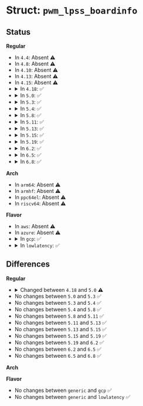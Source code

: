 # Struct: <code>pwm_lpss_boardinfo</code>

## Status
<b>Regular</b>
<ul>
<li>
In <code>4.4</code>: Absent ⚠️
</li>
<li>
In <code>4.8</code>: Absent ⚠️
</li>
<li>
In <code>4.10</code>: Absent ⚠️
</li>
<li>
In <code>4.13</code>: Absent ⚠️
</li>
<li>
In <code>4.15</code>: Absent ⚠️
</li>
<li>
<details>
<summary>In <code>4.18</code>: ✅</summary>

```c
struct pwm_lpss_boardinfo {
    long unsigned int clk_rate;
    unsigned int npwm;
    long unsigned int base_unit_bits;
    bool bypass;
};
```
</details>
</li>
<li>
<details>
<summary>In <code>5.0</code>: ✅</summary>

```c
struct pwm_lpss_boardinfo {
    long unsigned int clk_rate;
    unsigned int npwm;
    long unsigned int base_unit_bits;
    bool bypass;
    bool other_devices_aml_touches_pwm_regs;
};
```
</details>
</li>
<li>
<details>
<summary>In <code>5.3</code>: ✅</summary>

```c
struct pwm_lpss_boardinfo {
    long unsigned int clk_rate;
    unsigned int npwm;
    long unsigned int base_unit_bits;
    bool bypass;
    bool other_devices_aml_touches_pwm_regs;
};
```
</details>
</li>
<li>
<details>
<summary>In <code>5.4</code>: ✅</summary>

```c
struct pwm_lpss_boardinfo {
    long unsigned int clk_rate;
    unsigned int npwm;
    long unsigned int base_unit_bits;
    bool bypass;
    bool other_devices_aml_touches_pwm_regs;
};
```
</details>
</li>
<li>
<details>
<summary>In <code>5.8</code>: ✅</summary>

```c
struct pwm_lpss_boardinfo {
    long unsigned int clk_rate;
    unsigned int npwm;
    long unsigned int base_unit_bits;
    bool bypass;
    bool other_devices_aml_touches_pwm_regs;
};
```
</details>
</li>
<li>
<details>
<summary>In <code>5.11</code>: ✅</summary>

```c
struct pwm_lpss_boardinfo {
    long unsigned int clk_rate;
    unsigned int npwm;
    long unsigned int base_unit_bits;
    bool bypass;
    bool other_devices_aml_touches_pwm_regs;
};
```
</details>
</li>
<li>
<details>
<summary>In <code>5.13</code>: ✅</summary>

```c
struct pwm_lpss_boardinfo {
    long unsigned int clk_rate;
    unsigned int npwm;
    long unsigned int base_unit_bits;
    bool bypass;
    bool other_devices_aml_touches_pwm_regs;
};
```
</details>
</li>
<li>
<details>
<summary>In <code>5.15</code>: ✅</summary>

```c
struct pwm_lpss_boardinfo {
    long unsigned int clk_rate;
    unsigned int npwm;
    long unsigned int base_unit_bits;
    bool bypass;
    bool other_devices_aml_touches_pwm_regs;
};
```
</details>
</li>
<li>
<details>
<summary>In <code>5.19</code>: ✅</summary>

```c
struct pwm_lpss_boardinfo {
    long unsigned int clk_rate;
    unsigned int npwm;
    long unsigned int base_unit_bits;
    bool bypass;
    bool other_devices_aml_touches_pwm_regs;
};
```
</details>
</li>
<li>
<details>
<summary>In <code>6.2</code>: ✅</summary>

```c
struct pwm_lpss_boardinfo {
    long unsigned int clk_rate;
    unsigned int npwm;
    long unsigned int base_unit_bits;
    bool bypass;
    bool other_devices_aml_touches_pwm_regs;
};
```
</details>
</li>
<li>
<details>
<summary>In <code>6.5</code>: ✅</summary>

```c
struct pwm_lpss_boardinfo {
    long unsigned int clk_rate;
    unsigned int npwm;
    long unsigned int base_unit_bits;
    bool bypass;
    bool other_devices_aml_touches_pwm_regs;
};
```
</details>
</li>
<li>
<details>
<summary>In <code>6.8</code>: ✅</summary>

```c
struct pwm_lpss_boardinfo {
    long unsigned int clk_rate;
    unsigned int npwm;
    long unsigned int base_unit_bits;
    bool bypass;
    bool other_devices_aml_touches_pwm_regs;
};
```
</details>
</li>
</ul>
<b>Arch</b>
<ul>
<li>
In <code>arm64</code>: Absent ⚠️
</li>
<li>
In <code>armhf</code>: Absent ⚠️
</li>
<li>
In <code>ppc64el</code>: Absent ⚠️
</li>
<li>
In <code>riscv64</code>: Absent ⚠️
</li>
</ul>
<b>Flavor</b>
<ul>
<li>
In <code>aws</code>: Absent ⚠️
</li>
<li>
In <code>azure</code>: Absent ⚠️
</li>
<li>
<details>
<summary>In <code>gcp</code>: ✅</summary>

```c
struct pwm_lpss_boardinfo {
    long unsigned int clk_rate;
    unsigned int npwm;
    long unsigned int base_unit_bits;
    bool bypass;
    bool other_devices_aml_touches_pwm_regs;
};
```
</details>
</li>
<li>
<details>
<summary>In <code>lowlatency</code>: ✅</summary>

```c
struct pwm_lpss_boardinfo {
    long unsigned int clk_rate;
    unsigned int npwm;
    long unsigned int base_unit_bits;
    bool bypass;
    bool other_devices_aml_touches_pwm_regs;
};
```
</details>
</li>
</ul>

## Differences
<b>Regular</b>
<ul>
<li>
<details>
<summary>Changed between <code>4.18</code> and <code>5.0</code> ⚠️</summary>
<ul>
<li>
<b>Field added. </b>
<code>bool other_devices_aml_touches_pwm_regs</code>
</li>
</ul>
</details>
</li>
<li>
No changes between <code>5.0</code> and <code>5.3</code> ✅
</li>
<li>
No changes between <code>5.3</code> and <code>5.4</code> ✅
</li>
<li>
No changes between <code>5.4</code> and <code>5.8</code> ✅
</li>
<li>
No changes between <code>5.8</code> and <code>5.11</code> ✅
</li>
<li>
No changes between <code>5.11</code> and <code>5.13</code> ✅
</li>
<li>
No changes between <code>5.13</code> and <code>5.15</code> ✅
</li>
<li>
No changes between <code>5.15</code> and <code>5.19</code> ✅
</li>
<li>
No changes between <code>5.19</code> and <code>6.2</code> ✅
</li>
<li>
No changes between <code>6.2</code> and <code>6.5</code> ✅
</li>
<li>
No changes between <code>6.5</code> and <code>6.8</code> ✅
</li>
</ul>
<b>Arch</b>
<ul>
</ul>
<b>Flavor</b>
<ul>
<li>
No changes between <code>generic</code> and <code>gcp</code> ✅
</li>
<li>
No changes between <code>generic</code> and <code>lowlatency</code> ✅
</li>
</ul>

